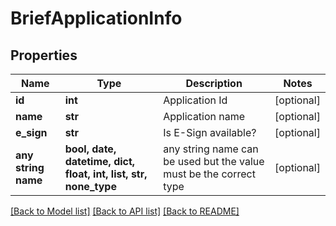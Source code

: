 # BriefApplicationInfo


## Properties
Name | Type | Description | Notes
------------ | ------------- | ------------- | -------------
**id** | **int** | Application Id | [optional] 
**name** | **str** | Application name | [optional] 
**e_sign** | **str** | Is E-Sign available? | [optional] 
**any string name** | **bool, date, datetime, dict, float, int, list, str, none_type** | any string name can be used but the value must be the correct type | [optional]

[[Back to Model list]](../README.md#documentation-for-models) [[Back to API list]](../README.md#documentation-for-api-endpoints) [[Back to README]](../README.md)


